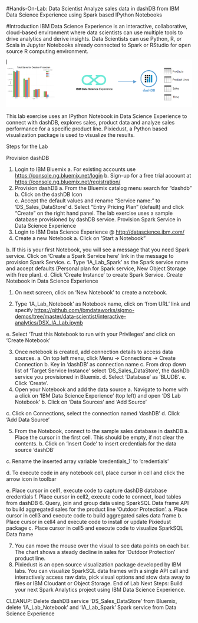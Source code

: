 #Hands-On-Lab: Data Scientist
Analyze sales data in dashDB from IBM Data Science Experience using Spark based IPython Notebooks

#Introduction
IBM Data Science Experience is an interactive, collaborative, cloud-based environment where data scientists can use multiple tools to drive analytics and derive insights. Data Scientists can use Python, R, or Scala in Jupyter Notebooks already connected to Spark or RStudio for open source R computing environment.

<img src="DSX1.png">

This lab exercise uses an IPython Notebook in Data Science Experience to connect with dashDB, explores sales, product data and analyze sales performance for a specific product line. Pixiedust, a Python based visualization package is used to visualize the results.

Steps for the Lab

Provision dashDB 
1.	Login to IBM Bluemix
a.	For existing accounts use  https://console.ng.bluemix.net/login
b.	Sign-up for a free trial account at https://console.ng.bluemix.net/registration/
2.	Provision dashDB 
a.	From the Bluemix catalog menu search for “dashdb”
b.	Click on the dashDB Icon  
c.	Accept the default values and rename “Service name:” to ‘DS_Sales_DataStore’
d.	Select “Entry Pricing Plan” (default) and click “Create” on the right hand panel.
The lab exercise uses a sample database provisioned by dashDB service.
Provision Spark Service in Data Science Experience
1.	Login to IBM Data Science Experience @ http://datascience.ibm.com/
2.	Create a new Notebook
a.	Click on ‘Start a Notebook” 
 
b.	If this is your first Notebook, you will see a message that you need Spark service. Click on ‘Create a Spark Service here’ link in the message to provision Spark Service.
c.	Type ‘IA_Lab_Spark’ as the Spark service name and accept defaults (Personal plan for Spark service, New Object Storage with free plan). 
d.	Click ‘Create Instance’ to create Spark Service.
Create Notebook in Data Science Experience
1.	On next screen, click on ‘New Notebook’ to create a notebook.
 

2.	Type ‘IA_Lab_Notebook’ as Notebook name, click on ‘from URL’ link and specify 
https://github.com/ibmdataworks/sigmo-demos/tree/master/data-scientist/interactive-analytics/DSX_IA_Lab.ipynb
 
e.	 Select ‘Trust this Notebook to run with your Privileges’ and click on ‘Create Notebook’ 
 
3.	Once notebook is created, add connection details to access data sources.
a.	On top left menu, click Menu -> Connections -> Create Connection
b.	Key in ‘dashDB’ as connection name
c.	From drop down list of ‘Target Service Instance’ select ‘DS_Sales_DataStore’, the dashDb service you provisioned in Bluemix.
d.	Select ‘Database’ as ‘BLUDB’. 
e.	Click ‘Create’.
4.	Open your Notebook and add the data source
a.	Navigate to home with a click on ‘IBM Data Science Experience’ (top left) and open ‘DS Lab Notebook’ 
b.	Click on ‘Data Sources’ and ‘Add Source’
 
c.	Click on Connections, select the connection named ‘dashDB’
d.	Click ‘Add Data Source’
 
5.	From the Notebook, connect to the sample sales database in dashDB
a.	Place the cursor in the first cell. This should be empty, if not clear the contents. 
b.	Click on ‘Insert Code’  to insert credentials for the data source ‘dashDB’ 
 
c.	Rename the inserted array variable ‘credentials_1’  to ‘credentials’
 
d.	To execute code in any notebook cell, place cursor in cell and click the arrow icon in toolbar
 
e.	Place cursor in cell1, execute code to capture dashDB database credentials
f.	Place cursor in cell2, execute code to connect, load tables from dashDB
6.	Query, join and group data using SparkSQL Data frame API to build aggregated sales for the product line ‘Outdoor Protection’. 
a.	Place cursor in cell3 and execute code to build aggregated sales data frame
b.	Place cursor in cell4 and execute code to install or update Pixiedust package
c.	Place cursor in cell5 and execute code to  visualize SparkSQL Data frame
 
7.	You can move the mouse over the visual to see data points on each bar. The chart shows a steady decline in sales for ‘Outdoor Protection’ product line.
8.	Pixiedust is an open source visualization package developed by IBM labs. You can visualize SparkSQL data frames with a single API call and interactively access raw data, pick visual options and stow data away to files or IBM Cloudant or Object Storage. 
End of Lab
Next Steps: Build your next Spark Analytics project using IBM Data Science Experience.

CLEANUP: Delete dashDB service ‘DS_Sales_DataStore’ from Bluemix, delete ‘IA_Lab_Notebook’ and ‘IA_Lab_Spark’ Spark service from Data Science Experience
